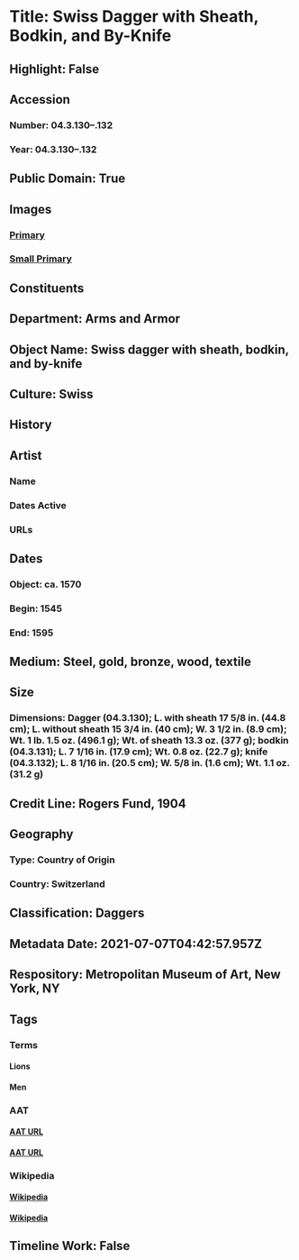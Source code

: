 # Title: Swiss Dagger with Sheath, Bodkin, and By-Knife
## Highlight: False
## Accession
### Number: 04.3.130–.132
### Year: 04.3.130–.132
## Public Domain: True
## Images
### [Primary](https://images.metmuseum.org/CRDImages/aa/original/DP273705.jpg)
### [Small Primary](https://images.metmuseum.org/CRDImages/aa/web-large/DP273705.jpg)
## Constituents
## Department: Arms and Armor
## Object Name: Swiss dagger with sheath, bodkin, and by-knife
## Culture: Swiss
## History
## Artist
### Name
### Dates Active
### URLs
## Dates
### Object: ca. 1570
### Begin: 1545
### End: 1595
## Medium: Steel, gold, bronze, wood, textile
## Size
### Dimensions: Dagger (04.3.130); L. with sheath 17 5/8 in. (44.8 cm); L. without sheath 15 3/4 in. (40 cm); W. 3 1/2 in. (8.9 cm); Wt. 1 lb. 1.5 oz. (496.1 g); Wt. of sheath 13.3 oz. (377 g); bodkin (04.3.131); L. 7 1/16 in. (17.9 cm); Wt. 0.8 oz. (22.7 g); knife (04.3.132); L. 8 1/16 in. (20.5 cm); W. 5/8 in. (1.6 cm); Wt. 1.1 oz. (31.2 g)
## Credit Line: Rogers Fund, 1904
## Geography
### Type: Country of Origin
### Country: Switzerland
## Classification: Daggers
## Metadata Date: 2021-07-07T04:42:57.957Z
## Respository: Metropolitan Museum of Art, New York, NY
## Tags
### Terms
#### Lions
#### Men
### AAT
#### [AAT URL](http://vocab.getty.edu/page/aat/300310388)
#### [AAT URL](http://vocab.getty.edu/page/aat/300025928)
### Wikipedia
#### [Wikipedia]()
#### [Wikipedia]()
## Timeline Work: False